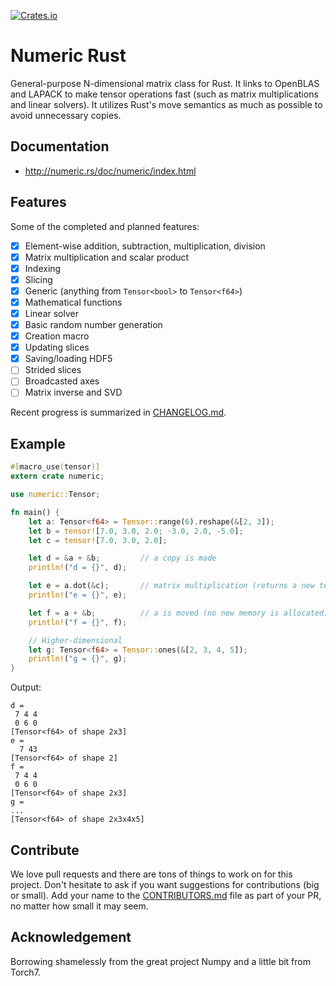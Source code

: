 [![Crates.io](https://img.shields.io/crates/v/numeric.svg)](https://crates.io/crates/numeric)

# Numeric Rust

General-purpose N-dimensional matrix class for Rust. It links to OpenBLAS and
LAPACK to make tensor operations fast (such as matrix multiplications and
linear solvers). It utilizes Rust's move semantics as much as possible to avoid
unnecessary copies.

## Documentation

* http://numeric.rs/doc/numeric/index.html

## Features

Some of the completed and planned features:

* [x] Element-wise addition, subtraction, multiplication, division
* [x] Matrix multiplication and scalar product
* [x] Indexing
* [x] Slicing
* [x] Generic (anything from `Tensor<bool>` to `Tensor<f64>`)
* [x] Mathematical functions
* [x] Linear solver
* [x] Basic random number generation
* [x] Creation macro
* [x] Updating slices
* [x] Saving/loading HDF5
* [ ] Strided slices
* [ ] Broadcasted axes
* [ ] Matrix inverse and SVD

Recent progress is summarized in [CHANGELOG.md](CHANGELOG.md).

## Example

```rust
#[macro_use(tensor)]
extern crate numeric;

use numeric::Tensor;

fn main() {
    let a: Tensor<f64> = Tensor::range(6).reshape(&[2, 3]);
    let b = tensor![7.0, 3.0, 2.0; -3.0, 2.0, -5.0];
    let c = tensor![7.0, 3.0, 2.0];

    let d = &a + &b;         // a copy is made
    println!("d = {}", d);

    let e = a.dot(&c);       // matrix multiplication (returns a new tensor)
    println!("e = {}", e);

    let f = a + &b;          // a is moved (no new memory is allocated)
    println!("f = {}", f);

    // Higher-dimensional
    let g: Tensor<f64> = Tensor::ones(&[2, 3, 4, 5]);
    println!("g = {}", g);
}
```

Output:

```
d =
 7 4 4
 0 6 0
[Tensor<f64> of shape 2x3]
e =
  7 43
[Tensor<f64> of shape 2]
f =
 7 4 4
 0 6 0
[Tensor<f64> of shape 2x3]
g =
...
[Tensor<f64> of shape 2x3x4x5]
```

## Contribute

We love pull requests and there are tons of things to work on for this project.
Don't hesitate to ask if you want suggestions for contributions (big or small).
Add your name to the [CONTRIBUTORS.md](CONTRIBUTORS.md) file as part of your PR, no matter how small
it may seem.

## Acknowledgement

Borrowing shamelessly from the great project Numpy and a little bit from Torch7.
